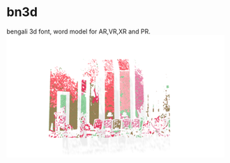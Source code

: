 # bn3d
bengali 3d font, word model for AR,VR,XR and PR.
<img src="assets/img/shahidminar.png" width="500">
